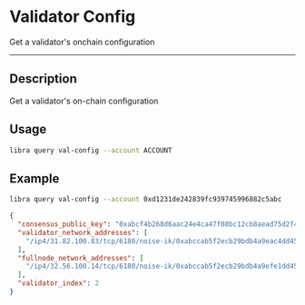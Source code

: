 # Validator Config

Get a validator's onchain configuration

---

## Description 

Get a validator's on-chain configuration

## Usage

```bash
libra query val-config --account ACCOUNT
```

## Example


```bash
libra query val-config --account 0xd1231de242839fc939745996882c5abc
```

```json
{
  "consensus_public_key": "0xabcf4b268d6aac24e4ca47f08bc12cb8aead75d2f495982c736dce340edd8a5bcba2d052e23f135e0ccc13136be16abc",
  "validator_network_addresses": [
    "/ip4/31.82.100.83/tcp/6180/noise-ik/0xabccab5f2ecb29bdb4a9eac4dd4576feacefe4ec74ab7ef65d472bbb44618abc/handshake/0"
  ],
  "fullnode_network_addresses": [
    "/ip4/32.56.100.14/tcp/6180/noise-ik/0xabccab5f2ecb29bdb4a9efe1dd4576feacabc4ec74ab7ef65d472bbb44618abc/handshake/0"
  ],
  "validator_index": 2
}
```
